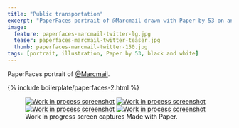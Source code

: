 ```yaml
---
title: "Public transportation"
excerpt: "PaperFaces portrait of @Marcmail drawn with Paper by 53 on an iPad."
image: 
  feature: paperfaces-marcmail-twitter-lg.jpg
  teaser: paperfaces-marcmail-twitter-teaser.jpg
  thumb: paperfaces-marcmail-twitter-150.jpg
tags: [portrait, illustration, Paper by 53, black and white]
---
```


PaperFaces portrait of [@Marcmail](http://twitter.com/Marcmail).

{% include boilerplate/paperfaces-2.html %}

<figure class="third">
  <a href="{{ site.url }}/assets/images/paperfaces-marcmail-process-1-lg.jpg"><img src="{{ site.url }}/assets/images/paperfaces-marcmail-process-1-600.jpg" alt="Work in process screenshot"></a>
  <a href="{{ site.url }}/assets/images/paperfaces-marcmail-process-2-lg.jpg"><img src="{{ site.url }}/assets/images/paperfaces-marcmail-process-2-600.jpg" alt="Work in process screenshot"></a>
  <a href="{{ site.url }}/assets/images/paperfaces-marcmail-process-3-lg.jpg"><img src="{{ site.url }}/assets/images/paperfaces-marcmail-process-3-600.jpg" alt="Work in process screenshot"></a>
  <a href="{{ site.url }}/assets/images/paperfaces-marcmail-process-4-lg.jpg"><img src="{{ site.url }}/assets/images/paperfaces-marcmail-process-4-600.jpg" alt="Work in process screenshot"></a>
  <figcaption>Work in progress screen captures Made with Paper.</figcaption>
</figure>